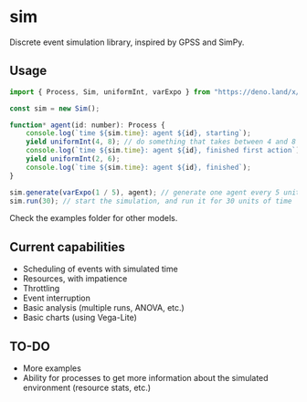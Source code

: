 # sim
Discrete event simulation library, inspired by GPSS and SimPy.

## Usage
```js
import { Process, Sim, uniformInt, varExpo } from "https://deno.land/x/sim@v0.1.5/mod.ts";

const sim = new Sim();

function* agent(id: number): Process {
    console.log(`time ${sim.time}: agent ${id}, starting`);
    yield uniformInt(4, 8); // do something that takes between 4 and 8 units of time
    console.log(`time ${sim.time}: agent ${id}, finished first action`);
    yield uniformInt(2, 6);
    console.log(`time ${sim.time}: agent ${id}, finished`);
}

sim.generate(varExpo(1 / 5), agent); // generate one agent every 5 units of time
sim.run(30); // start the simulation, and run it for 30 units of time
```

Check the examples folder for other models.

## Current capabilities
- Scheduling of events with simulated time
- Resources, with impatience
- Throttling
- Event interruption
- Basic analysis (multiple runs, ANOVA, etc.)
- Basic charts (using Vega-Lite)

## TO-DO
- More examples
- Ability for processes to get more information about the simulated environment (resource stats, etc.)